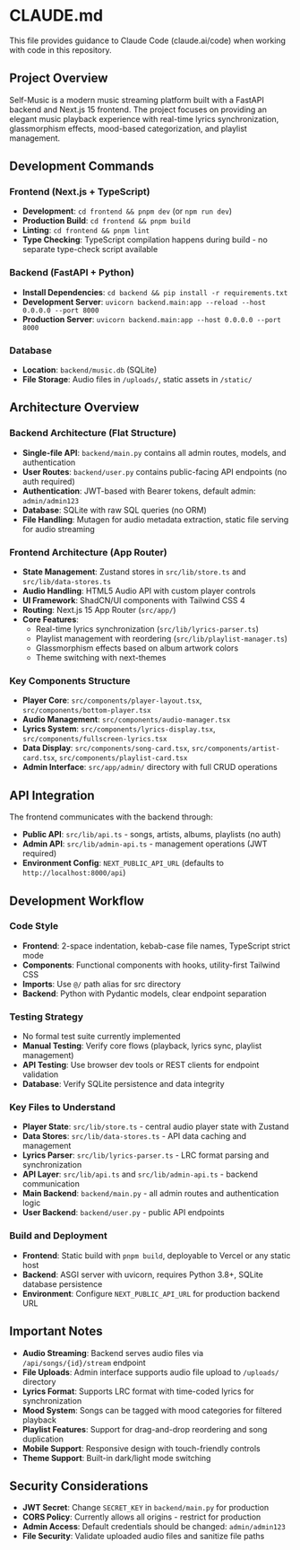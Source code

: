# CLAUDE.md

This file provides guidance to Claude Code (claude.ai/code) when working with code in this repository.

## Project Overview

Self-Music is a modern music streaming platform built with a FastAPI backend and Next.js 15 frontend. The project focuses on providing an elegant music playback experience with real-time lyrics synchronization, glassmorphism effects, mood-based categorization, and playlist management.

## Development Commands

### Frontend (Next.js + TypeScript)
- **Development**: `cd frontend && pnpm dev` (or `npm run dev`)
- **Production Build**: `cd frontend && pnpm build` 
- **Linting**: `cd frontend && pnpm lint`
- **Type Checking**: TypeScript compilation happens during build - no separate type-check script available

### Backend (FastAPI + Python)
- **Install Dependencies**: `cd backend && pip install -r requirements.txt`
- **Development Server**: `uvicorn backend.main:app --reload --host 0.0.0.0 --port 8000`
- **Production Server**: `uvicorn backend.main:app --host 0.0.0.0 --port 8000`

### Database
- **Location**: `backend/music.db` (SQLite)
- **File Storage**: Audio files in `/uploads/`, static assets in `/static/`

## Architecture Overview

### Backend Architecture (Flat Structure)
- **Single-file API**: `backend/main.py` contains all admin routes, models, and authentication
- **User Routes**: `backend/user.py` contains public-facing API endpoints (no auth required)
- **Authentication**: JWT-based with Bearer tokens, default admin: `admin/admin123`
- **Database**: SQLite with raw SQL queries (no ORM)
- **File Handling**: Mutagen for audio metadata extraction, static file serving for audio streaming

### Frontend Architecture (App Router)
- **State Management**: Zustand stores in `src/lib/store.ts` and `src/lib/data-stores.ts`
- **Audio Handling**: HTML5 Audio API with custom player controls
- **UI Framework**: ShadCN/UI components with Tailwind CSS 4
- **Routing**: Next.js 15 App Router (`src/app/`)
- **Core Features**: 
  - Real-time lyrics synchronization (`src/lib/lyrics-parser.ts`)
  - Playlist management with reordering (`src/lib/playlist-manager.ts`)
  - Glassmorphism effects based on album artwork colors
  - Theme switching with next-themes

### Key Components Structure
- **Player Core**: `src/components/player-layout.tsx`, `src/components/bottom-player.tsx`
- **Audio Management**: `src/components/audio-manager.tsx`
- **Lyrics System**: `src/components/lyrics-display.tsx`, `src/components/fullscreen-lyrics.tsx`
- **Data Display**: `src/components/song-card.tsx`, `src/components/artist-card.tsx`, `src/components/playlist-card.tsx`
- **Admin Interface**: `src/app/admin/` directory with full CRUD operations

## API Integration

The frontend communicates with the backend through:
- **Public API**: `src/lib/api.ts` - songs, artists, albums, playlists (no auth)
- **Admin API**: `src/lib/admin-api.ts` - management operations (JWT required)
- **Environment Config**: `NEXT_PUBLIC_API_URL` (defaults to `http://localhost:8000/api`)

## Development Workflow

### Code Style
- **Frontend**: 2-space indentation, kebab-case file names, TypeScript strict mode
- **Components**: Functional components with hooks, utility-first Tailwind CSS
- **Imports**: Use `@/` path alias for src directory
- **Backend**: Python with Pydantic models, clear endpoint separation

### Testing Strategy
- No formal test suite currently implemented
- **Manual Testing**: Verify core flows (playback, lyrics sync, playlist management)
- **API Testing**: Use browser dev tools or REST clients for endpoint validation
- **Database**: Verify SQLite persistence and data integrity

### Key Files to Understand
- **Player State**: `src/lib/store.ts` - central audio player state with Zustand
- **Data Stores**: `src/lib/data-stores.ts` - API data caching and management
- **Lyrics Parser**: `src/lib/lyrics-parser.ts` - LRC format parsing and synchronization
- **API Layer**: `src/lib/api.ts` and `src/lib/admin-api.ts` - backend communication
- **Main Backend**: `backend/main.py` - all admin routes and authentication logic
- **User Backend**: `backend/user.py` - public API endpoints

### Build and Deployment
- **Frontend**: Static build with `pnpm build`, deployable to Vercel or any static host
- **Backend**: ASGI server with uvicorn, requires Python 3.8+, SQLite database persistence
- **Environment**: Configure `NEXT_PUBLIC_API_URL` for production backend URL

## Important Notes

- **Audio Streaming**: Backend serves audio files via `/api/songs/{id}/stream` endpoint
- **File Uploads**: Admin interface supports audio file upload to `/uploads/` directory  
- **Lyrics Format**: Supports LRC format with time-coded lyrics for synchronization
- **Mood System**: Songs can be tagged with mood categories for filtered playback
- **Playlist Features**: Support for drag-and-drop reordering and song duplication
- **Mobile Support**: Responsive design with touch-friendly controls
- **Theme Support**: Built-in dark/light mode switching

## Security Considerations

- **JWT Secret**: Change `SECRET_KEY` in `backend/main.py` for production
- **CORS Policy**: Currently allows all origins - restrict for production
- **Admin Access**: Default credentials should be changed: `admin/admin123`
- **File Security**: Validate uploaded audio files and sanitize file paths